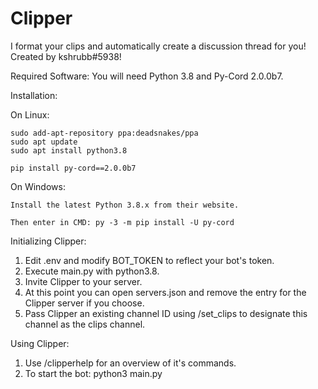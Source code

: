 # Clipper
I format your clips and automatically create a discussion thread for you! Created by kshrubb#5938!

Required Software: You will need Python 3.8 and Py-Cord 2.0.0b7.

Installation:

  On Linux:

    sudo add-apt-repository ppa:deadsnakes/ppa
    sudo apt update
    sudo apt install python3.8

    pip install py-cord==2.0.0b7

  On Windows:

    Install the latest Python 3.8.x from their website.

    Then enter in CMD: py -3 -m pip install -U py-cord
    
Initializing Clipper:
1) Edit .env and modify BOT_TOKEN to reflect your bot's token.
2) Execute main.py with python3.8.
3) Invite Clipper to your server.
4) At this point you can open servers.json and remove the entry for the Clipper server if you choose.
5) Pass Clipper an existing channel ID using /set_clips <channel-id> to designate this channel as the clips channel.
 
Using Clipper:
1) Use /clipperhelp for an overview of it's commands.
2) To start the bot: python3 main.py
